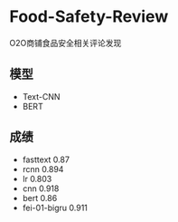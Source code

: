 # Food-Safety-Review
O2O商铺食品安全相关评论发现

## 模型
- Text-CNN
- BERT


## 成绩
- fasttext 0.87 
- rcnn 0.894
- lr 0.803
- cnn 0.918
- bert 0.86
- fei-01-bigru 0.911
